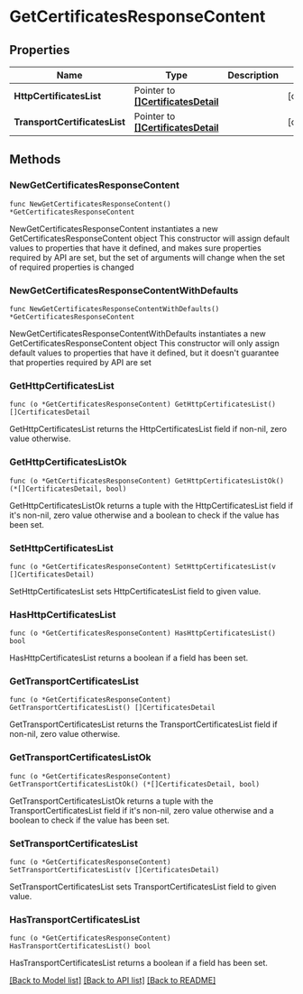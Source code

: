 # GetCertificatesResponseContent

## Properties

Name | Type | Description | Notes
------------ | ------------- | ------------- | -------------
**HttpCertificatesList** | Pointer to [**[]CertificatesDetail**](CertificatesDetail.md) |  | [optional] 
**TransportCertificatesList** | Pointer to [**[]CertificatesDetail**](CertificatesDetail.md) |  | [optional] 

## Methods

### NewGetCertificatesResponseContent

`func NewGetCertificatesResponseContent() *GetCertificatesResponseContent`

NewGetCertificatesResponseContent instantiates a new GetCertificatesResponseContent object
This constructor will assign default values to properties that have it defined,
and makes sure properties required by API are set, but the set of arguments
will change when the set of required properties is changed

### NewGetCertificatesResponseContentWithDefaults

`func NewGetCertificatesResponseContentWithDefaults() *GetCertificatesResponseContent`

NewGetCertificatesResponseContentWithDefaults instantiates a new GetCertificatesResponseContent object
This constructor will only assign default values to properties that have it defined,
but it doesn't guarantee that properties required by API are set

### GetHttpCertificatesList

`func (o *GetCertificatesResponseContent) GetHttpCertificatesList() []CertificatesDetail`

GetHttpCertificatesList returns the HttpCertificatesList field if non-nil, zero value otherwise.

### GetHttpCertificatesListOk

`func (o *GetCertificatesResponseContent) GetHttpCertificatesListOk() (*[]CertificatesDetail, bool)`

GetHttpCertificatesListOk returns a tuple with the HttpCertificatesList field if it's non-nil, zero value otherwise
and a boolean to check if the value has been set.

### SetHttpCertificatesList

`func (o *GetCertificatesResponseContent) SetHttpCertificatesList(v []CertificatesDetail)`

SetHttpCertificatesList sets HttpCertificatesList field to given value.

### HasHttpCertificatesList

`func (o *GetCertificatesResponseContent) HasHttpCertificatesList() bool`

HasHttpCertificatesList returns a boolean if a field has been set.

### GetTransportCertificatesList

`func (o *GetCertificatesResponseContent) GetTransportCertificatesList() []CertificatesDetail`

GetTransportCertificatesList returns the TransportCertificatesList field if non-nil, zero value otherwise.

### GetTransportCertificatesListOk

`func (o *GetCertificatesResponseContent) GetTransportCertificatesListOk() (*[]CertificatesDetail, bool)`

GetTransportCertificatesListOk returns a tuple with the TransportCertificatesList field if it's non-nil, zero value otherwise
and a boolean to check if the value has been set.

### SetTransportCertificatesList

`func (o *GetCertificatesResponseContent) SetTransportCertificatesList(v []CertificatesDetail)`

SetTransportCertificatesList sets TransportCertificatesList field to given value.

### HasTransportCertificatesList

`func (o *GetCertificatesResponseContent) HasTransportCertificatesList() bool`

HasTransportCertificatesList returns a boolean if a field has been set.


[[Back to Model list]](../README.md#documentation-for-models) [[Back to API list]](../README.md#documentation-for-api-endpoints) [[Back to README]](../README.md)


